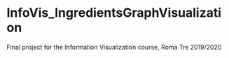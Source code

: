 # InfoVis_IngredientsGraphVisualization
Final project for the Information Visualization course, Roma Tre 2019/2020
